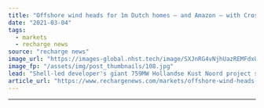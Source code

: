 ```yaml
---
title: "Offshore wind heads for 1m Dutch homes – and Amazon – with CrossWind grid deal"
date: "2021-03-04"
tags: 
  - markets
  - recharge news
source: "recharge news"
image_url: "https://images-global.nhst.tech/image/SXJnRG4vNjhUazREMFdxUUsxdUV3Sk4vY1YzZStXaVFLUXhjSzhpWWduND0=/nhst/binary/67db7584081627aff84a732de14054d0"
image_fp: "/assets/img/post_thumbnails/108.jpg"
lead: "Shell-led developer's giant 759MW Hollandse Kust Noord project seals agreement with TenneT for transmission switch-on in 2023"
article_url: "https://www.rechargenews.com/markets/offshore-wind-heads-for-1m-dutch-homes-and-amazon-with-crosswind-grid-deal/2-1-974383"
---
```


---
